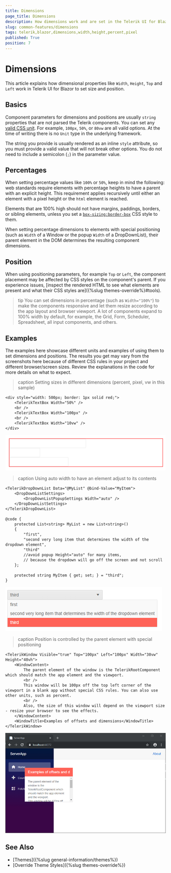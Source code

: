 ```yaml
---
title: Dimensions
page_title: Dimensions
description: How dimensions work and are set in the Telerik UI for Blazor component suite.
slug: common-features/dimensions
tags: telerik,blazor,dimensions,width,height,percent,pixel
published: True
position: 7
---
```


# Dimensions

This article explains how dimensional properties like `Width`, `Height`, `Top` and `Left` work in Telerik UI for Blazor to set size and position.

## Basics

Component parameters for dimensions and positions are usually `string` properties that are not parsed the Telerik components. You can set any [valid CSS unit](https://developer.mozilla.org/en-US/docs/Learn/CSS/Building_blocks/Values_and_units). For example, `100px`, `50%`, or `80vw` are all valid options. At the time of writing there is no `Unit` type in the underlying framework.

The string you provide is usually rendered as an inline `style` attribute, so you must provide a valid value that will not break other options. You do not need to include a semicolon (`;`) in the parameter value.

## Percentages

When setting percentage values like `100%` or `50%`, keep in mind the following: web standards require elements with percentage heights to have a parent with an explicit height. This requirement applies recursively until either an element with a pixel height or the `html` element is reached.

Elements that are 100% high should not have margins, paddings, borders, or sibling elements, unless you set a [`box-sizing:border-box`](https://developer.mozilla.org/en-US/docs/Web/CSS/box-sizing) CSS style to them.

When setting percentage dimensions to elements with special positioning (such as `Width` of a Window or the popup `Width` of a DropDownList), their parent element in the DOM determines the resulting component dimensions.

## Position

When using positioning parameters, for example `Top` or `Left`, the component placement may be affected by CSS styles on the component's parent. If you experience issues, [inspect the rendered HTML to see what elements are present and what their CSS styles are]({%slug themes-override%}#tools).

>tip You can set dimensions in percentage (such as `Width="100%"`) to make the components responsive and let them resize according to the app layout and browser viewport. A lot of components expand to 100% width by default, for example, the Grid, Form, Scheduler, Spreadsheet, all input components, and others.

## Examples

The examples here showcase different units and examples of using them to set dimensions and positions. The results you get may vary from the screenshots here because of different CSS rules in your project and different browser/screen sizes. Review the explanations in the code for more details on what to expect.

>caption Setting sizes in different dimensions (percent, pixel, vw in this sample)

````CSHTML
<div style="width: 500px; border: 1px solid red;">
    <TelerikTextBox Width="50%" />
    <br />
    <TelerikTextBox Width="100px" />
    <br />
    <TelerikTextBox Width="10vw" />
</div>
````

![Blazor Basic Width Settings](images/basic-width-settings.png)

>caption Using auto width to have an element adjust to its contents

````CSHTML
<TelerikDropDownList Data="@MyList" @bind-Value="MyItem">
    <DropDownListSettings>
        <DropDownListPopupSettings Width="auto" />
    </DropDownListSettings>
</TelerikDropDownList>

@code {
    protected List<string> MyList = new List<string>() 
    {
        "first",
        "second very long item that determines the width of the dropdown element",
        "third"
        //avoid popup Height="auto" for many items,
        // because the dropdown will go off the screen and not scroll
    };

    protected string MyItem { get; set; } = "third";
}
````

![Blazor Auto Size For Dropdown](images/auto-size-for-dropdown.png)


>caption Position is controlled by the parent element with special positioning

````CSHTML
<TelerikWindow Visible="true" Top="100px" Left="100px" Width="30vw" Height="40vh">
    <WindowContent>
        The parent element of the window is the TelerikRootComponent which should match the app element and the viewport.
        <br />
        This window will be 100px off the top left corner of the viewport in a blank app without special CSS rules. You can also use other units, such as percent.
        <br />
        Also, the size of this window will depend on the viewport size - resize your browser to see the effects.
    </WindowContent>
    <WindowTitle>Examples of offsets and dimensions</WindowTitle>
</TelerikWindow>
````

![Blazor Parent Element Offset](images/parent-element-offset.png)

## See Also

* [Themes]({%slug general-information/themes%})
* [Override Theme Styles]({%slug themes-override%})

